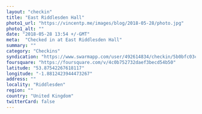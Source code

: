 ```yaml
---
layout: "checkin"
title: "East Riddlesden Hall"
photo1_url: "https://vincentp.me/images/blog/2018-05-28/photo.jpg"
photo1_alt: ""
date: "2018-05-28 13:54 +/-GMT"
meta:  "Checked in at East Riddlesden Hall"
summary: ""
category: "Checkins"
syndication: "https://www.swarmapp.com/user/492614834/checkin/5b0bfc03ca18ea0039eb5bd3"
foursquare: "https://foursquare.com/v/4c0b752732daef3becd54b50"
latitude: "53.87542267618117"
longitude: "-1.8812423944473267"
address: ""
locality: "Riddlesden"
region: ""
country: "United Kingdom"
twitterCard: false
---
```


